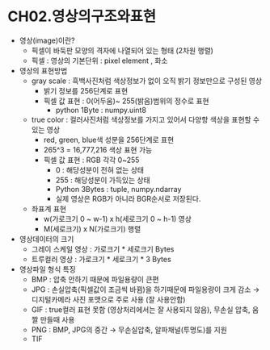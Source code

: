 # CH02.영상의구조와표현
- 영상(image)이란?
    - 픽셀이 바둑판 모양의 격자에 나열되어 있는 형태 (2차원 행렬)
    - 픽셀 : 영상의 기본단위 : pixel element , 화소
- 영상의 표현방법
    - gray scale : 흑백사진처럼 색상정보가 없이 오직 밝기 정보만으로 구성된 영상
        - 밝기 정보를 256단계로 표현
        - 픽셀 값 표현 : 0(어두움)~ 255(밝음)범위의 정수로 표현
            - python 1Byte : numpy.uint8
    - true color : 컬러사진처럼 색상정보를 가지고 있어서 다양항 색상을 표현할 수 있는 영상
        - red, green, blue색 성분을 256단계로 표현
        - 265^3 = 16,777,216 색상 표현 가능
        - 픽셀 값 표현 : RGB 각각 0~255
            - 0 : 해당성분이 전혀 없는 상태
            - 255 : 해당성분이 가득있는 상태
            - Python 3Bytes : tuple, numpy.ndarray
            - 실제 영상은 RGB가 아니라 BGR순서로 저장된다.
    - 좌표계 표현
        - w(가로크기 0 ~ w-1) x h(세로크기 0 ~ h-1) 영상
        - M(세로크기) x N(가로크기) 행렬
- 영상데이터의 크기
    - 그레이 스케일 영상 : 가로크기 * 세로크기 Bytes
    - 트루컬러 영상 : 가로크기 * 세로크기 * 3 Bytes
- 영상파일 형식 특징
    - BMP : 압축 안하기 때문에 파일용량이 큰편
    - JPG : 손실압축(픽셀값이 조금씩 바뀜)을 하기때문에 파일용량이 크게 감소 → 디지털카메라 사진 포맷으로 주로 사용 (잘 사용안함)
    - GIF : true컬러 표현 못함 (영상처리에서는 잘 사용되지 않음), 무손실 압축, 움짤 만들때 사용
    - PNG : BMP, JPG의 중간 → 무손실압축, 알파채널(투명도)를 지원
    - TIF
